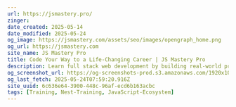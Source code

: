 ```yaml
---
url: https://jsmastery.pro/
zinger: 
date_created: 2025-05-14
date_modified: 2025-05-24
og_image: https://jsmastery.com/assets/seo/images/opengraph_home.png
og_url: https://jsmastery.com
site_name: JS Mastery Pro
title: Code Your Way to a Life-Changing Career | JS Mastery Pro
description: Learn full stack web development by building real-world projects. Get hired by top tech companies or start your own business.
og_screenshot_url: https://og-screenshots-prod.s3.amazonaws.com/1920x1080/80/false/5fa7982ceeb0486fc24e102264a9cb429751de9f233c1b9c28d31794a6383f42.jpeg
og_last_fetch: 2025-05-24T07:59:20.916Z
site_uuid: 6c636e64-3900-448c-96af-ecd6b163acbc
tags: [Training, Nest-Training, JavaScript-Ecosystem]
---
```


